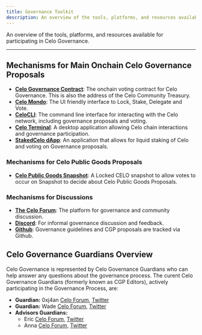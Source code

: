 ```yaml
---
title: Governance Toolkit
description: An overview of the tools, platforms, and resources available for participating in Celo Governance.
---
```


An overview of the tools, platforms, and resources available for participating in Celo Governance.

---

## Mechanisms for Main Onchain Celo Governance Proposals

* [**Celo Governance Contract**](https://celoscan.io/address/0xd533ca259b330c7a88f74e000a3faea2d63b7972#code): The onchain voting contract for Celo Governance. This is also the address of the Celo Community Treasury.
* [**Celo Mondo**](https://mondo.celo.org/): The UI friendly interface to Lock, Stake, Delegate and Vote.
* [**CeloCLI**](/cli): The command line interface for interacting with the Celo network, including governance proposals and voting.
* [**Celo Terminal**](https://celoterminal.com/): A desktop application allowing Celo chain interactions and governance participation.
* [**StakedCelo dApp**](https://app.stcelo.xyz/connect): An application that allows for liquid staking of Celo and voting on Governance proposals.

### Mechanisms for Celo Public Goods Proposals

* [**Celo Public Goods Snapshot**](https://snapshot.org/#/celopg.eth): A Locked CELO snapshot to allow votes to occur on Snapshot to decide about Celo Public Goods Proposals.

### Mechanisms for Discussions

* [**The Celo Forum**](https://forum.celo.org/): The platform for governance and community discussion.
* [**Discord**](https://discord.com/invite/celo): For informal governance discussion and feedback.
* [**Github**](https://github.com/celo-org/governance): Governance guidelines and CGP proposals are tracked via Github.

## Celo Governance Guardians Overview

Celo Governance is represented by Celo Governance Guardians who can help answer any questions about the governance process.
The curent Celo Governance Guardians (formerly known as CGP Editors), actively participating in the Governance Process, are:

* **Guardian:** 0xj4an [Celo Forum](https://forum.celo.org/u/0xj4an-work), [Twitter](https://x.com/0xj4an)
* **Guardian:** Wade [Celo Forum](https://forum.celo.org/u/wade), [Twitter](https://x.com/0xZOZ)
* **Advisors Guardians:**
  * Eric [Celo Forum](https://forum.celo.org/u/ericnakagawa), [Twitter](https://x.com/ericnakagawa)
  * Anna [Celo Forum](https://forum.celo.org/u/annaalexa), [Twitter](https://x.com/AnnaAlexaK)
  